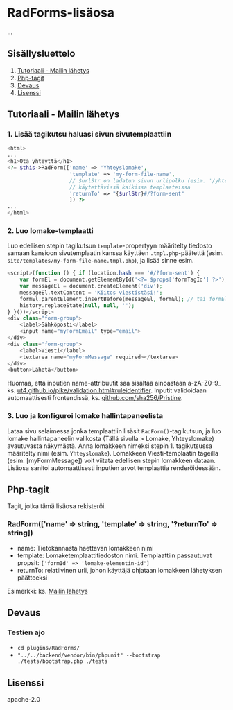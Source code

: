 # RadForms-lisäosa

...

## Sisällysluettelo

1. [Tutoriaali - Mailin lähetys](#tutoriaali---mailin-lähetys)
1. [Php-tagit](#php-tagit)
1. [Devaus](#devaus)
1. [Lisenssi](#lisenssi)

## Tutoriaali - Mailin lähetys

### 1. Lisää tagikutsu haluasi sivun sivutemplaattiin

```php
<html>
...
<h1>Ota yhteyttä</h1>
<?= $this->RadForm(['name' => 'Yhteyslomake',
                    'template' => 'my-form-file-name',
                    // $urlStr on ladatun sivun urlipolku (esim. '/yhteys'),
                    // käytettävissä kaikissa templaateissa
                    'returnTo' => "{$urlStr}#/?form-sent"
                    ]) ?>
...
</html>
```

### 2. Luo lomake-templaatti

Luo edellisen stepin tagikutsun `template`-propertyyn määritelty tiedosto samaan kansioon sivutemplaatin kanssa käyttäen `.tmpl.php`-päätettä (esim. `site/templates/my-form-file-name.tmpl.php`), ja lisää sinne esim.

```php
<script>(function () { if (location.hash === '#/?form-sent') {
    var formEl = document.getElementById('<?= $props['formTagId'] ?>');
    var messageEl = document.createElement('div');
    messageEl.textContent = 'Kiitos viestistäsi!';
    formEl.parentElement.insertBefore(messageEl, formEl); // tai formEl.replaceWith(messageEl)
    history.replaceState(null, null, '');
} }())</script>
<div class="form-group">
    <label>Sähköposti</label>
    <input name="myFormEmail" type="email">
</div>
<div class="form-group">
    <label>Viesti</label>
    <textarea name="myFormMessage" required></textarea>
</div>
<button>Lähetä</button>
```

Huomaa, että inputien name-attribuutit saa sisältää ainoastaan a-zA-Z0-9_ ks. [ut4.github.io/pike/validation.html#ruleidentifier](https://ut4.github.io/pike/in-depth/validation.html#ruleidentifier). Inputit validoidaan automaattisesti frontendissä, ks. [github.com/sha256/Pristine](https://github.com/sha256/Pristine#built-in-validators).

### 3. Luo ja konfiguroi lomake hallintapaneelista

Lataa sivu selaimessa jonka templaattiin lisäsit `RadForm()`-tagikutsun, ja luo lomake hallintapaneelin valikosta (Tällä sivulla > Lomake, Yhteyslomake) avautuvasta näkymästä. Anna lomakkeen nimeksi stepin 1. tagikutsussa määritelty nimi (esim. `Yhteyslomake`). Lomakkeen Viesti-templaatin tageilla (esim. [myFormMessage]) voit viitata edellisen stepin lomakkeen dataan. Lisäosa sanitoi automaattisesti inputien arvot templaattia renderöidessään.

## Php-tagit

Tagit, jotka tämä lisäosa rekisteröi.

### RadForm(['name' => string, 'template' => string, '?returnTo' => string])

- name: Tietokannasta haettavan lomakkeen nimi
- template: Lomaketemplaattitiedoston nimi. Templaattiin passautuvat propsit: `['formId' => 'lomake-elementin-id']`
- returnTo: relatiivinen urli, johon käyttäjä ohjataan lomakkeen lähetyksen päätteeksi

Esimerkki:
ks. [Mailin lähetys](#tutoriaali---mailin-lähetys)

## Devaus

### Testien ajo

- `cd plugins/RadForms/`
- `"../../backend/vendor/bin/phpunit" --bootstrap ./tests/bootstrap.php ./tests`

## Lisenssi

apache-2.0

